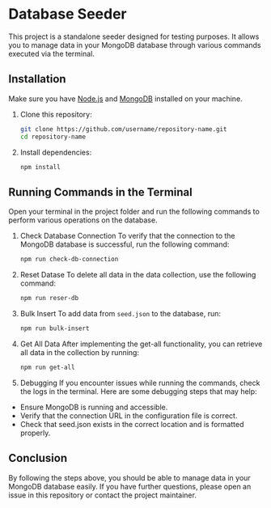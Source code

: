 # Database Seeder

This project is a standalone seeder designed for testing purposes. It allows you to manage data in your MongoDB database through various commands executed via the terminal.

## Installation

Make sure you have [Node.js](https://nodejs.org/) and [MongoDB](https://www.mongodb.com/try/download/community) installed on your machine.

1. Clone this repository:

   ```bash
   git clone https://github.com/username/repository-name.git
   cd repository-name
   
2. Install dependencies:

   ```bash
   npm install

## Running Commands in the Terminal

Open your terminal in the project folder and run the following commands to perform various operations on the database.

1. Check Database Connection
   To verify that the connection to the MongoDB database is successful, run the following command:
   ```bash
   npm run check-db-connection

2. Reset Datase
   To delete all data in the data collection, use the following command:
   ```bash
   npm run reser-db

3. Bulk Insert
   To add data from `seed.json` to the database, run:
   ```bash
   npm run bulk-insert

4. Get All Data
   After implementing the get-all functionality, you can retrieve all data in the collection by running:
   ```bash
   npm run get-all

5. Debugging
  If you encounter issues while running the commands, check the logs in the terminal. Here are some debugging steps that may help:
- Ensure MongoDB is running and accessible.
- Verify that the connection URL in the configuration file is correct.
- Check that seed.json exists in the correct location and is formatted properly.

## Conclusion
By following the steps above, you should be able to manage data in your MongoDB database easily. If you have further questions, please open an issue in this repository or contact the project maintainer.
